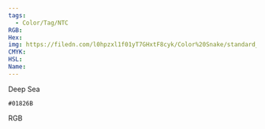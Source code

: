 ```yaml
---
tags:
  - Color/Tag/NTC
RGB:
Hex:
img: https://filedn.com/l0hpzxl1f01yT7GHxtF8cyk/Color%20Snake/standard_csv_to_svg/01826B.svg
CMYK:
HSL:
Name:
---
```

Deep Sea
```palette
#01826B
```
RGB
